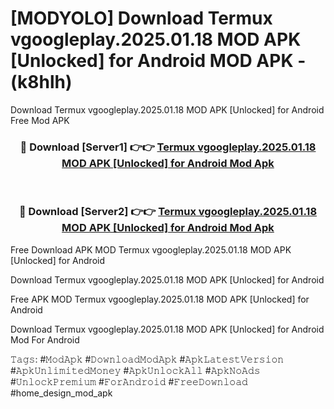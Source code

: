 # [MODYOLO] Download Termux vgoogleplay.2025.01.18 MOD APK [Unlocked] for Android MOD APK - (k8hlh)
Download Termux vgoogleplay.2025.01.18 MOD APK [Unlocked] for Android Free Mod APK

<div align="center">
<h3>🔴 Download [Server1] 👉👉 <a href="https://apk-comot.site?title=Termux_vgoogleplay.2025.01.18_MOD_APK_[Unlocked]_for_Android">Termux vgoogleplay.2025.01.18 MOD APK [Unlocked] for Android Mod Apk</a></h3><br>

<h3>🔴 Download [Server2] 👉👉 <a href="https://apk-comot.site?title=Termux_vgoogleplay.2025.01.18_MOD_APK_[Unlocked]_for_Android">Termux vgoogleplay.2025.01.18 MOD APK [Unlocked] for Android Mod Apk</a></h3>
</div>


Free Download APK MOD Termux vgoogleplay.2025.01.18 MOD APK [Unlocked] for Android

Download Termux vgoogleplay.2025.01.18 MOD APK [Unlocked] for Android 

Free APK MOD Termux vgoogleplay.2025.01.18 MOD APK [Unlocked] for Android 

Download Termux vgoogleplay.2025.01.18 MOD APK [Unlocked] for Android Mod For Android

𝚃𝚊𝚐𝚜: #𝙼𝚘𝚍𝙰𝚙𝚔 #𝙳𝚘𝚠𝚗𝚕𝚘𝚊𝚍𝙼𝚘𝚍𝙰𝚙𝚔 #𝙰𝚙𝚔𝙻𝚊𝚝𝚎𝚜𝚝𝚅𝚎𝚛𝚜𝚒𝚘𝚗 #𝙰𝚙𝚔𝚄𝚗𝚕𝚒𝚖𝚒𝚝𝚎𝚍𝙼𝚘𝚗𝚎𝚢 #𝙰𝚙𝚔𝚄𝚗𝚕𝚘𝚌𝚔𝙰𝚕𝚕 #𝙰𝚙𝚔𝙽𝚘𝙰𝚍𝚜 #𝚄𝚗𝚕𝚘𝚌𝚔𝙿𝚛𝚎𝚖𝚒𝚞𝚖 #𝙵𝚘𝚛𝙰𝚗𝚍𝚛𝚘𝚒𝚍 #𝙵𝚛𝚎𝚎𝙳𝚘𝚠𝚗𝚕𝚘𝚊𝚍 #home_design_mod_apk